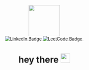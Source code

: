 <div id="header" align="center">
  <img src="https://media.giphy.com/media/M9gbBd9nbDrOTu1Mqx/giphy.gif" width="100"/>
</div>

<div id="badges" align="center">
  <a href="https://www.linkedin.com/in/taras1990">
    <img src="https://img.shields.io/badge/LeetCode-orange?style=for-the-badge&logo=leetcode&logoColor=black)" alt="LinkedIn Badge"/>
  </a>
  <a href="https://leetcode.com/u/Tarasusrus/">
    <img src="https://img.shields.io/badge/LeetCode-black?style=for-the-badge&logo=leetcode&logoColor=white" alt="LeetCode Badge"/>
  </a>

  <img src="https://komarev.com/ghpvc/?username=Tarasusrus&style=flat-square&color=blue" alt=""/>
  
  <h1>
    hey there
    <img src="https://media.giphy.com/media/hvRJCLFzcasrR4ia7z/giphy.gif" width="30px"/>
  </h1>
</div>
